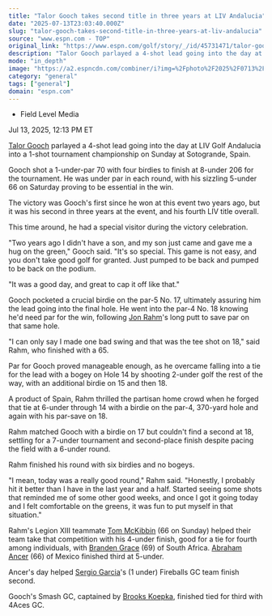 ```yaml
---
title: "Talor Gooch takes second title in three years at LIV Andalucia"
date: "2025-07-13T23:03:40.000Z"
slug: "talor-gooch-takes-second-title-in-three-years-at-liv-andalucia"
source: "www.espn.com - TOP"
original_link: "https://www.espn.com/golf/story/_/id/45731471/talor-gooch-takes-2nd-title-3-years-liv-golf-andalucia"
description: "Talor Gooch parlayed a 4-shot lead going into the day at LIV Golf Andalucia into a 1-shot tournament championship."
mode: "in_depth"
image: "https://a2.espncdn.com/combiner/i?img=%2Fphoto%2F2025%2F0713%2Fr1518520_1296x729_16%2D9.jpg"
category: "general"
tags: ["general"]
domain: "espn.com"
---
```

<div id="readability-page-1" class="page"><div><div><ul><li><p>Field Level Media</p></li></ul><p><span>Jul 13, 2025, 12:13 PM ET</span></p></div><p><a data-player-guid="33c52033-6cdb-9e14-4515-ceaf128ced25" href="http://www.espn.com/golf/player/_/id/9513/talor-gooch">Talor Gooch</a> parlayed a 4-shot lead going into the day at LIV Golf Andalucia into a 1-shot tournament championship on Sunday at Sotogrande, Spain.</p><p>Gooch shot a 1-under-par 70 with four birdies to finish at 8-under 206 for the tournament. He was under par in each round, with his sizzling 5-under 66 on Saturday proving to be essential in the win.</p><p>The victory was Gooch's first since he won at this event two years ago, but it was his second in three years at the event, and his fourth LIV title overall.</p><p>This time around, he had a special visitor during the victory celebration.</p><p>"Two years ago I didn't have a son, and my son just came and gave me a hug on the green," Gooch said. "It's so special. This game is not easy, and you don't take good golf for granted. Just pumped to be back and pumped to be back on the podium.</p><p>"It was a good day, and great to cap it off like that."</p><p>Gooch pocketed a crucial birdie on the par-5 No. 17, ultimately assuring him the lead going into the final hole. He went into the par-4 No. 18 knowing he'd need par for the win, following <a data-player-guid="f7192f24-1537-e91b-de6f-3548d5989626" href="http://www.espn.com/golf/player/_/id/9780/jon-rahm">Jon Rahm</a>'s long putt to save par on that same hole.</p><p>"I can only say I made one bad swing and that was the tee shot on 18," said Rahm, who finished with a 65.</p><p>Par for Gooch proved manageable enough, as he overcame falling into a tie for the lead with a bogey on Hole 14 by shooting 2-under golf the rest of the way, with an additional birdie on 15 and then 18.</p><p>A product of Spain, Rahm thrilled the partisan home crowd when he forged that tie at 6-under through 14 with a birdie on the par-4, 370-yard hole and again with his par-save on 18.</p><p>Rahm matched Gooch with a birdie on 17 but couldn't find a second at 18, settling for a 7-under tournament and second-place finish despite pacing the field with a 6-under round.</p><p>Rahm finished his round with six birdies and no bogeys.</p><p>"I mean, today was a really good round," Rahm said. "Honestly, I probably hit it better than I have in the last year and a half. Started seeing some shots that reminded me of some other good weeks, and once I got it going today and I felt comfortable on the greens, it was fun to put myself in that situation."</p><p>Rahm's Legion XIII teammate <a data-player-guid="26cac8d3-bbd7-699b-6bc9-80f2143e2aa3" href="http://www.espn.com/golf/player/_/id/434844/tom-mckibbin">Tom McKibbin</a> (66 on Sunday) helped their team take that competition with his 4-under finish, good for a tie for fourth among individuals, with <a data-player-guid="693d8010-7895-1423-747d-90e74f951f82" href="http://www.espn.com/golf/player/_/id/4383/branden-grace">Branden Grace</a> (69) of South Africa. <a data-player-guid="521d04fc-39d7-232b-a760-f94860c24b33" href="http://www.espn.com/golf/player/_/id/9261/abraham-ancer">Abraham Ancer</a> (66) of Mexico finished third at 5-under.</p><p>Ancer's day helped <a data-player-guid="fc44a867-4815-2a0b-f86a-fe55e86d3311" href="http://www.espn.com/golf/player/_/id/158/sergio-garcia">Sergio Garcia</a>'s (1 under) Fireballs GC team finish second.</p><p>Gooch's Smash GC, captained by <a data-player-guid="bb9f978c-1e0f-b6ca-83ab-255e22dc6e78" href="https://www.espn.com/golf/player/_/id/6798/brooks-koepka">Brooks Koepka</a>, finished tied for third with 4Aces GC.</p>
</div></div>